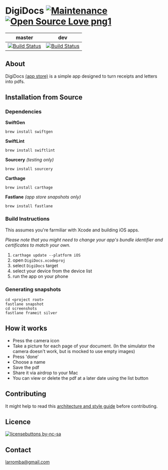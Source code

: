 # DigiDocs [![Maintenance](https://img.shields.io/badge/Maintained%3F-yes-green.svg)](https://img.shields.io) [![Open Source Love png1](https://badges.frapsoft.com/os/v1/open-source.png?v=103)](https://github.com/ellerbrock/open-source-badges/)

| master  | dev |
| ------------- | ------------- |
| [![Build Status](https://travis-ci.com/larromba/DigiDocs.svg?branch=master)](https://travis-ci.com/larromba/DigiDocs) | [![Build Status](https://travis-ci.com/larromba/DigiDocs.svg?branch=develop)](https://travis-ci.com/larromba/DigiDocs) |

## About
DigiDocs [(app store)](https://itunes.apple.com/app/id1189349369) is a simple app designed to turn receipts and letters into pdfs.

## Installation from Source

### Dependencies
**SwiftGen**

`brew install swiftgen`

**SwiftLint**

`brew install swiftlint`

**Sourcery** *(testing only)*

`brew install sourcery`

**Carthage** 

`brew install carthage`

**Fastlane** *(app store snapshots only)*

`brew install fastlane`

### Build Instructions
This assumes you're farmiliar with Xcode and building iOS apps.

*Please note that you might need to change your app's bundle identifier and certificates to match your own.*

1. `carthage update --platform iOS`
2. open `DigiDocs.xcodeproj`
3. select `DigiDocs` target
4. select your device from the device list
5. run the app on your phone

### Generating snapshots
```
cd <project root>
fastlane snapshot
cd screenshots
fastlane frameit silver
```

## How it works
* Press the camera icon
* Take a picture for each page of your document. (In the simulator the camera doesn't work, but is mocked to use empty images)
* Press 'done'
* Choose a name
* Save the pdf
* Share it via airdrop to your Mac
* You can view or delete the pdf at a later date using the list button

## Contributing
It might help to read this [architecture and style guide](https://github.com/larromba/ios-code-architecture) before contributing.

## Licence
[![licensebuttons by-nc-sa](https://licensebuttons.net/l/by-nc-sa/3.0/88x31.png)](https://creativecommons.org/licenses/by-nc-sa/4.0) 

## Contact
larromba@gmail.com
